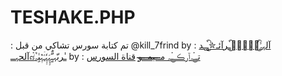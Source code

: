 # TESHAKE.PHP
: تم كتابة سورس تشاكي من قبل @kill_7frind 
by : [آلہہًّ๋͜͡‏ِــًّ๋͜͡‏ـرآئـ✮๋͜͡‏ٰ̲ـِـد آلحہــ๘ٌ๋ـٰٰربّہـٌٍّﮩٍٍّٖﮩٍِّٗـٗۤہٌٰٖيِٰہ](https://t.me/kill_7frind)
by : [تـ๋͜‏ـﮧآرڪـ๋͜‏ـﮧ م̶̶ـ̶̶ـ̶̶ي̶̶م̶̶ـ̶̶ـ̶̶و](https://t.me/MEMO_O1)
[قناة السورس](https://t.me/DEV_1IRAQ
)
